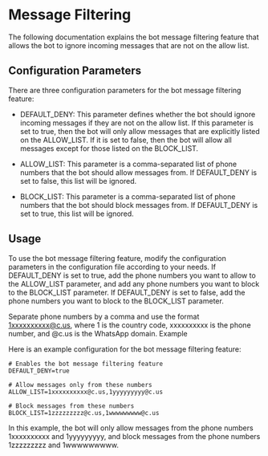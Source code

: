 # Message Filtering

The following documentation explains the bot message filtering feature that allows the bot to ignore incoming messages that are not on the allow list.

## Configuration Parameters

There are three configuration parameters for the bot message filtering feature:
- DEFAULT_DENY: This parameter defines whether the bot should ignore incoming messages if they are not on the allow list. If this parameter is set to true, then the bot will only allow messages that are explicitly listed on the ALLOW_LIST. If it is set to false, then the bot will allow all messages except for those listed on the BLOCK_LIST.

- ALLOW_LIST: This parameter is a comma-separated list of phone numbers that the bot should allow messages from. If DEFAULT_DENY is set to false, this list will be ignored.

- BLOCK_LIST: This parameter is a comma-separated list of phone numbers that the bot should block messages from. If DEFAULT_DENY is set to true, this list will be ignored.

## Usage

To use the bot message filtering feature, modify the configuration parameters in the configuration file according to your needs. If DEFAULT_DENY is set to true, add the phone numbers you want to allow to the ALLOW_LIST parameter, and add any phone numbers you want to block to the BLOCK_LIST parameter. If DEFAULT_DENY is set to false, add the phone numbers you want to block to the BLOCK_LIST parameter.

Separate phone numbers by a comma and use the format 1xxxxxxxxxx@c.us, where 1 is the country code, xxxxxxxxxx is the phone number, and @c.us is the WhatsApp domain.
Example

Here is an example configuration for the bot message filtering feature:

```
# Enables the bot message filtering feature
DEFAULT_DENY=true

# Allow messages only from these numbers
ALLOW_LIST=1xxxxxxxxxx@c.us,1yyyyyyyyy@c.us

# Block messages from these numbers
BLOCK_LIST=1zzzzzzzzz@c.us,1wwwwwwwww@c.us
```

In this example, the bot will only allow messages from the phone numbers 1xxxxxxxxxx and 1yyyyyyyyy, and block messages from the phone numbers 1zzzzzzzzz and 1wwwwwwwww.